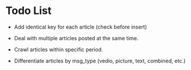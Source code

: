 # Todo List

- Add identical key for each article (check before insert)

- Deal with multiple articles posted at the same time.

- Crawl articles within specific period.

- Differentiate articles by msg_type (vedio, picture, text, combined, etc.)
